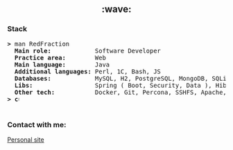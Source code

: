 <h2 align="center"> :wave: </h2>

### Stack

<pre>
<b>></b> man RedFraction
  <b>Main role:           </b> Software Developer
  <b>Practice area:       </b> Web
  <b>Main language:       </b> Java
  <b>Additional languages:</b> Perl, 1C, Bash, JS
  <b>Databases:           </b> MySQL, H2, PostgreSQL, MongoDB, SQLite
  <b>Libs:                </b> Spring ( Boot, Security, Data ), Hibernate, JavaFX, Loombok
  <b>Other tech:          </b> Docker, Git, Percona, SSHFS, Apache, NGINX.
<b>> <img align="top" src="https://user-images.githubusercontent.com/2514771/93036534-5fbd6480-f5fd-11ea-8a13-58ef04796c17.gif" alt="cursor" width="10" height="18" /></b>

</pre>

### Contact with me:

<a href="https://x-red.dev">Personal site</a>
<a href="https://t.me/RedFraction">

</pre>

<!--
**RedFraction/RedFraction** is a ✨ _special_ ✨ repository because its `README.md` (this file) appears on your GitHub profile.

Here are some ideas to get you started:

- 🔭 I’m currently working on ...
- 🌱 I’m currently learning ...
- 👯 I’m looking to collaborate on ...
- 🤔 I’m looking for help with ...
- 💬 Ask me about ...
- 📫 How to reach me: ...
- 😄 Pronouns: ...
- ⚡ Fun fact: ...
-->
